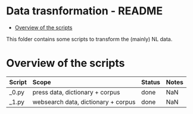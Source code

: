 Data trasnformation - README
============================

<!-- vim-markdown-toc GFM -->

* [Overview of the scripts](#overview-of-the-scripts)

<!-- vim-markdown-toc -->

This folder contains some scripts to transform the (mainly) NL data.

Overview of the scripts
=======================

| Script | Scope                               | Status | Notes |
|:-------|:------------------------------------|:-------|:------|
| _0.py  | press data, dictionary + corpus     | done   | NaN   |
| _1.py  | websearch data, dictionary + corpus | done   | NaN   |
